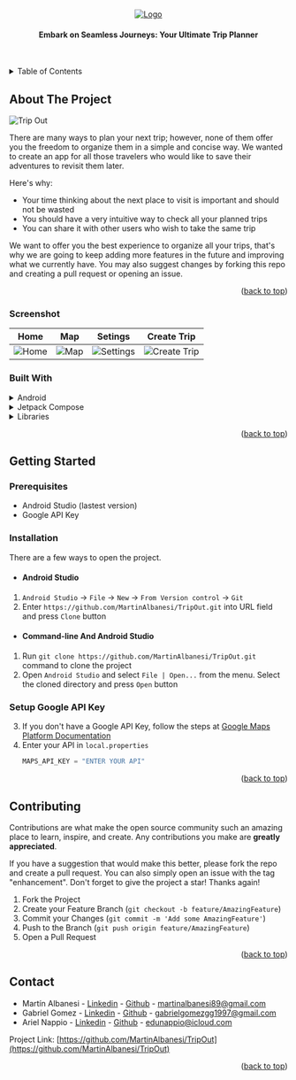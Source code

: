 <a name="readme-top"></a>

<!-- PROJECT LOGO -->
<br />
<div align="center">
  <a href="https://github.com/MartinAlbanesi/TripOut">
    <img src="https://github.com/MartinAlbanesi/TripOut/blob/develop/img/tripout_logo_full.png" alt="Logo">
  </a>

  <p align="center">
    <h4>Embark on Seamless Journeys: Your Ultimate Trip Planner</h4>
    <br />
  </p>
</div>

<!-- TABLE OF CONTENTS -->
<details>
  <summary>Table of Contents</summary>
  <ol>
    <li>
      <a href="#about-the-project">About The Project</a>
      <ul>
        <li><a href="#built-with">Built With</a></li>
      </ul>
    </li>
    <li>
      <a href="#getting-started">Getting Started</a>
      <ul>
        <li><a href="#prerequisites">Prerequisites</a></li>
        <li><a href="#installation">Installation</a></li>
        <li><a href="#setup-google-api-key">Setup Google API Key</a></li>
      </ul>
    </li>
    <li><a href="#contributing">Contributing</a></li>
    <li><a href="#contact">Contact</a></li>
  </ol>
</details>

<!-- ABOUT THE PROJECT -->
## About The Project

![Trip Out](https://github.com/MartinAlbanesi/TripOut/blob/feature/home/img/Mockup.png)

There are many ways to plan your next trip; however, none of them offer you the freedom to organize them in a simple and concise way. We wanted to create an app for all those travelers who would like to save their adventures to revisit them later.

Here's why:
* Your time thinking about the next place to visit is important and should not be wasted
* You should have a very intuitive way to check all your planned trips
* You can share it with other users who wish to take the same trip

We want to offer you the best experience to organize all your trips, that's why we are going to keep adding more features in the future and improving what we currently have. You may also suggest changes by forking this repo and creating a pull request or opening an issue.

<p align="right">(<a href="#readme-top">back to top</a>)</p>

### Screenshot

| Home | Map | Setings | Create Trip |
|-|-|-|-|
| ![Home](https://github.com/GabrielGomezGG/TripOut/blob/feature/home/img/trip_out_home.gif) | ![Map](https://github.com/GabrielGomezGG/TripOut/blob/feature/home/img/trip_out_map.gif) | ![Settings](https://github.com/GabrielGomezGG/TripOut/blob/feature/home/img/trip_out_config.gif) | ![Create Trip](https://github.com/GabrielGomezGG/TripOut/blob/feature/home/img/trip_out_create_trip.gif) |

### Built With

<details>
  <summary>Android</summary>

* [Android Studio](https://developer.android.com/studio?hl=es-419)
* [Kotlin](https://kotlinlang.org/)
* [Gradle](https://gradle.org/)
* [MVVM](https://developer.android.com/topic/libraries/architecture/viewmodel?hl=es-419)
* [Dagger Hilt](https://developer.android.com/training/dependency-injection/hilt-android?hl=es-419)
* [Repository](https://developer.android.com/codelabs/basic-android-kotlin-training-repository-pattern#3)
* [Coroutines](https://developer.android.com/kotlin/coroutines?hl=es-419)
* [Live Data](https://developer.android.com/topic/libraries/architecture/livedata?hl=es-419)
* [Flow](https://kotlinlang.org/docs/flow.html)
* [Intent](https://developer.android.com/guide/components/intents-filters?hl=es-419)
* [Room](https://developer.android.com/training/data-storage/room?hl=es-419&authuser=1)
* [Junit](https://junit.org/junit5/)
* [Datastore Preferences](https://developer.android.com/topic/libraries/architecture/datastore?hl=es-419)
* [Locations](https://developer.android.com/training/location?hl=es-419)

</details>

<details>
  <summary>Jetpack Compose</summary>

* [Android Compose](https://developer.android.com/jetpack/compose?hl=es-419)
* [Google Map](https://developers.google.com/maps/documentation/android-sdk/maps-compose?hl=es-419)
* [Coil](https://coil-kt.github.io/coil/compose/)
* [Animations](https://developer.android.com/jetpack/compose/animation?hl=es-419)
* [Material 3](https://m3.material.io/)
* [Lottie](https://lottiefiles.com/)
* [Accompanist-Permissions](https://google.github.io/accompanist/permissions/)
* [Splash Screen](https://developer.android.com/about/versions/12/features/splash-screen)
* [Navegation](https://developer.android.com/jetpack/compose/navigation?hl=es-419)
* [Horizontal Pager](https://developer.android.com/jetpack/compose/layouts/pager)

</details>

<details>
    <summary>Libraries</summary>   

* [Retrofit](https://square.github.io/retrofit/)
* [Mockk](https://mockk.io/)
* [MockWebServer](https://github.com/square/okhttp/tree/master/mockwebserver)
* [Joda Time](https://www.joda.org/joda-time/)
* [ZXING](https://github.com/journeyapps/zxing-android-embedded)

</details>

<p align="right">(<a href="#readme-top">back to top</a>)</p>

<!-- GETTING STARTED -->
## Getting Started

### Prerequisites
* Android Studio (lastest version)
* Google API Key

### Installation

There are a few ways to open the project.

* #### Android Studio

1. `Android Studio` -> `File` -> `New` -> `From Version control` -> `Git`
2. Enter `https://github.com/MartinAlbanesi/TripOut.git` into URL field and press `Clone` button

* #### Command-line And Android Studio

1. Run `git clone https://github.com/MartinAlbanesi/TripOut.git` command to clone the project
2. Open `Android Studio` and select `File | Open...` from the menu. Select the cloned directory and press `Open` button

### Setup Google API Key
3. If you don't have a Google API Key, follow the steps at [Google Maps Platform Documentation](https://developers.google.com/maps/documentation/javascript/get-api-key?hl=en#create-api-keys)
5. Enter your API in `local.properties`
   ```kotlin
   MAPS_API_KEY = "ENTER YOUR API"
   ```

<p align="right">(<a href="#readme-top">back to top</a>)</p>

<!-- CONTRIBUTING -->
## Contributing

Contributions are what make the open source community such an amazing place to learn, inspire, and create. Any contributions you make are **greatly appreciated**.

If you have a suggestion that would make this better, please fork the repo and create a pull request. You can also simply open an issue with the tag "enhancement".
Don't forget to give the project a star! Thanks again!

1. Fork the Project
2. Create your Feature Branch (`git checkout -b feature/AmazingFeature`)
3. Commit your Changes (`git commit -m 'Add some AmazingFeature'`)
4. Push to the Branch (`git push origin feature/AmazingFeature`)
5. Open a Pull Request

<p align="right">(<a href="#readme-top">back to top</a>)</p>

<!-- CONTACT -->
## Contact

* Martín Albanesi - [Linkedin](https://www.linkedin.com/in/martin-albanesi/) - [Github](https://github.com/MartinAlbanesi) - martinalbanesi89@gmail.com
* Gabriel Gomez - [Linkedin](https://www.linkedin.com/in/gabrielgomezgg/) - [Github](https://github.com/GabrielGomezGG) - gabrielgomezgg1997@gmail.com
* Ariel Nappio - [Linkedin](https://www.linkedin.com/in/ariel-eduardo-nappio-7840071a4/) - [Github](https://github.com/ArielNappio) - edunappio@icloud.com

Project Link: [https://github.com/MartinAlbanesi/TripOut](https://github.com/MartinAlbanesi/TripOut)

<p align="right">(<a href="#readme-top">back to top</a>)</p>
